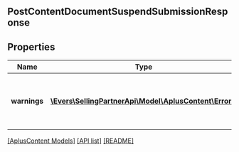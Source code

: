 ## PostContentDocumentSuspendSubmissionResponse

## Properties

Name | Type | Description | Notes
------------ | ------------- | ------------- | -------------
**warnings** | [**\Evers\SellingPartnerApi\Model\AplusContent\Error[]**](Error.md) | A set of messages to the user, such as warnings or comments. | [optional]

[[AplusContent Models]](../) [[API list]](../../Api) [[README]](../../../README.md)
